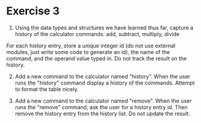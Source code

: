 # Exercise 3

1. Using the data types and structures we have learned thus far, capture a history of the calculator commands: add, subtract, multiply, divide

For each history entry, store a unique integer id (do not use external modules, just write some code to generate an id), the name of the command, and the operand value typed in. Do not track the result on the history.

2. Add a new command to the calculator named "history". When the user runs the "history" command display a history of the commands. Attempt to format the table nicely.

3. Add a new command to the calculator named "remove". When the user runs the "remove" command, ask the user for a history entry id. Then remove the history entry from the history list. Do not update the result.